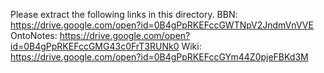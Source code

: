 Please extract the following links in this directory.
BBN: https://drive.google.com/open?id=0B4gPpRKEFccGWTNpV2JndmVnVVE
OntoNotes: https://drive.google.com/open?id=0B4gPpRKEFccGMG43c0FrT3RUNk0
Wiki: https://drive.google.com/open?id=0B4gPpRKEFccGYm44Z0pjeFBKd3M
